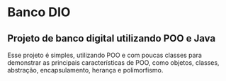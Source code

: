 # Banco DIO

## Projeto de banco digital utilizando POO e Java

Esse projeto é simples, utilizando POO e com poucas classes para demonstrar as principais características de POO, como objetos, classes, abstração, encapsulamento, herança e polimorfismo.
